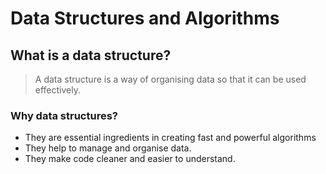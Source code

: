 # Data Structures and Algorithms

## What is a data structure?

> A data structure is a way of organising data so that it can be used effectively.

### Why data structures?

- They are essential ingredients in creating fast and powerful algorithms
- They help to manage and organise data.
- They make code cleaner and easier to understand.
